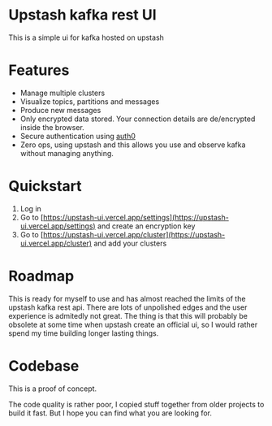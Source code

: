 # Upstash kafka rest UI

This is a simple ui for kafka hosted on upstash

# Features

- Manage multiple clusters
- Visualize topics, partitions and messages
- Produce new messages
- Only encrypted data stored. Your connection details are de/encrypted inside
  the browser.
- Secure authentication using [auth0](https://auth0.com)
- Zero ops, using upstash and this allows you use and observe kafka without
  managing anything.

# Quickstart

1. Log in
2. Go to
   [https://upstash-ui.vercel.app/settings](https://upstash-ui.vercel.app/settings)
   and create an encryption key
3. Go to
   [https://upstash-ui.vercel.app/cluster](https://upstash-ui.vercel.app/cluster)
   and add your clusters

# Roadmap

This is ready for myself to use and has almost reached the limits of the upstash
kafka rest api. There are lots of unpolished edges and the user experience is
admitedly not great. The thing is that this will probably be obsolete at some
time when upstash create an official ui, so I would rather spend my time
building longer lasting things.

# Codebase

This is a proof of concept.

The code quality is rather poor, I copied stuff together from older projects to
build it fast. But I hope you can find what you are looking for.
